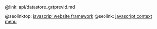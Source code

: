 @link: api/datastore_getprevid.md

@seolinktop: [javascript website framework](https://webix.com)
@seolink: [javascript context menu](https://webix.com/widget/contextmenu/)